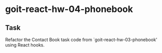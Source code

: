 # goit-react-hw-04-phonebook

## Task

Refactor the Contact Book task code from `goit-react-hw-03-phonebook' using React hooks.
